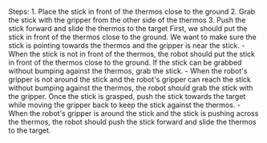 

Steps:  1. Place the stick in front of the thermos close to the ground  2. Grab the stick with the gripper from the other side of the thermos  3. Push the stick forward and slide the thermos to the target
    First, we should put the stick in front of the thermos close to the ground. We want to make sure the stick is pointing towards the thermos and the gripper is near the stick.
    - When the stick is not in front of the thermos, the robot should put the stick in front of the thermos close to the ground.
    If the stick can be grabbed without bumping against the thermos, grab the stick.
    - When the robot's gripper is not around the stick and the robot's gripper can reach the stick without bumping against the thermos, the robot should grab the stick with the gripper.
    Once the stick is grasped, push the stick towards the target while moving the gripper back to keep the stick against the thermos.
    - When the robot's gripper is around the stick and the stick is pushing across the thermos, the robot should push the stick forward and slide the thermos to the target.
